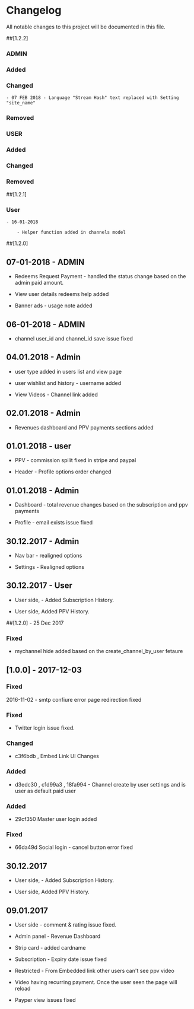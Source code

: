 # Changelog

All notable changes to this project will be documented in this file.

##[1.2.2]

### ADMIN

### Added 


### Changed

	- 07 FEB 2018 - Language "Stream Hash" text replaced with Setting "site_name"

### Removed 

### USER

### Added 

### Changed

### Removed 
 

##[1.2.1] 

### User

	- 16-01-2018

		- Helper function added in channels model 

##[1.2.0]

## 07-01-2018 - ADMIN 

- Redeems Request Payment - handled the status change based on the admin paid amount.

- View user details redeems help added

- Banner ads - usage note added


## 06-01-2018 - ADMIN 

- channel user_id and channel_id save issue fixed

## 04.01.2018 - Admin 

- user type added in users list and view page

- user wishlist and history - username added

- View Videos - Channel link added


## 02.01.2018 - Admin 

- Revenues dashboard and PPV payments sections added 

## 01.01.2018 - user 

- PPV - commission spilit fixed in stripe and paypal 

- Header - Profile options order changed

## 01.01.2018 - Admin 

- Dashboard - total revenue changes based on the subscription and ppv payments

- Profile - email exists issue fixed 


## 30.12.2017 - Admin 

- Nav bar - realigned options 

- Settings - Realigned options 


## 30.12.2017 - User 

- User side, - Added Subscription History.

- User side, Added PPV History.


##[1.2.0] - 25 Dec 2017

### Fixed 

- mychannel hide added based on the create_channel_by_user fetaure

## [1.0.0] - 2017-12-03

### Fixed

2016-11-02 - smtp confiure error page redirection fixed 

### Fixed

- Twitter login issue fixed.

### Changed 

- c3f6bdb , Embed Link UI Changes

### Added

- d3edc30 , c1d99a3 , 18fa994 - Channel create by user settings and is user as default paid user 

### Added 

- 29cf350 Master user login added 

### Fixed

- 66da49d Social login - cancel button error fixed



## 30.12.2017

- User side, - Added Subscription History.

- User side, Added PPV History.

## 09.01.2017

- User side - comment & rating issue fixed.

- Admin panel - Revenue Dashboard 

- Strip card - added cardname

- Subscription - Expiry date issue fixed

- Restricted - From Embedded link other users can't see ppv video 

- Video having recurring payment. Once the user seen the page will reload

- Payper view issues fixed